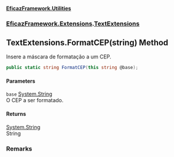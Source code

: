 #### [EficazFramework.Utilities](EficazFrameworkUtilities.md 'EficazFramework Utilities')
### [EficazFramework.Extensions](EficazFrameworkUtilities.md#EficazFramework_Extensions 'EficazFramework.Extensions').[TextExtensions](TextExtensions.md 'EficazFramework.Extensions.TextExtensions')
## TextExtensions.FormatCEP(string) Method
Insere a máscara de formatação a um CEP.  
```csharp
public static string FormatCEP(this string @base);
```
#### Parameters
<a name='EficazFramework_Extensions_TextExtensions_FormatCEP(string)_base'></a>
`base` [System.String](https://docs.microsoft.com/en-us/dotnet/api/System.String 'System.String')  
O CEP a ser formatado.
  
#### Returns
[System.String](https://docs.microsoft.com/en-us/dotnet/api/System.String 'System.String')  
String
### Remarks
